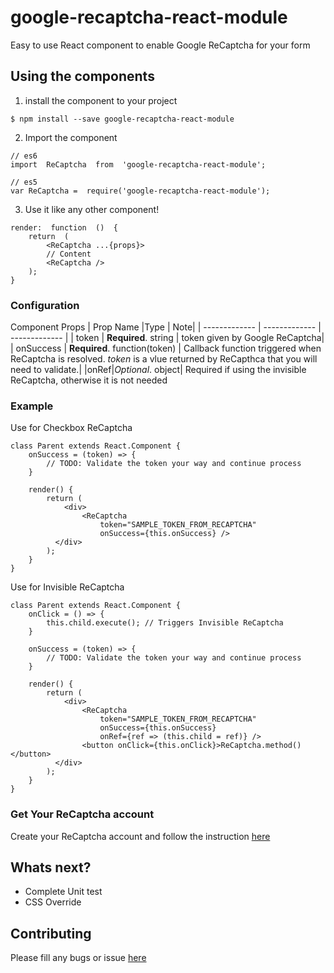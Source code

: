 
# google-recaptcha-react-module

Easy to use React component to enable Google ReCaptcha for your form


## Using the components
1. install the component to your project
```
$ npm install --save google-recaptcha-react-module
```
2. Import the component
```
// es6
import  ReCaptcha  from  'google-recaptcha-react-module';
```

```
// es5
var ReCaptcha =  require('google-recaptcha-react-module');
```
3. Use it like any other component!
```
render:  function  ()  {
	return  (
		<ReCaptcha ...{props}>
		// Content
		<ReCaptcha />
	);
}
```

### Configuration
Component Props
| Prop Name  |Type | Note|
| ------------- | ------------- | ------------- |
| token  | **Required**. string  |  token given by Google ReCaptcha|
| onSuccess  | **Required**. function(token)  | Callback function triggered when ReCaptcha is resolved. *token* is a vlue returned by ReCapthca that you will need to validate.|
|onRef|*Optional*. object| Required if using the invisible ReCaptcha, otherwise it is not needed


### Example
Use for Checkbox ReCaptcha
```
class Parent extends React.Component {
	onSuccess = (token) => {
		// TODO: Validate the token your way and continue process
	}

	render() {
		return (
			<div>
				<ReCaptcha
					token="SAMPLE_TOKEN_FROM_RECAPTCHA"
					onSuccess={this.onSuccess} />
	      </div>
		);
	}
}
```
Use for Invisible ReCaptcha
```
class Parent extends React.Component {
	onClick = () => {
		this.child.execute(); // Triggers Invisible ReCaptcha
	}

	onSuccess = (token) => {
		// TODO: Validate the token your way and continue process
	}

	render() {
		return (
			<div>
				<ReCaptcha
					token="SAMPLE_TOKEN_FROM_RECAPTCHA"
					onSuccess={this.onSuccess}
					onRef={ref => (this.child = ref)} />
				<button onClick={this.onClick}>ReCaptcha.method()</button>
	      </div>
		);
	}
}

```
### Get Your ReCaptcha account

Create your ReCaptcha account and follow the instruction [here](https://www.google.com/recaptcha/)

## Whats next?

 - Complete Unit test
 - CSS Override

## Contributing
Please fill any bugs or issue [here](https://github.com/sutjin/google-recaptcha-react-component/issues)
